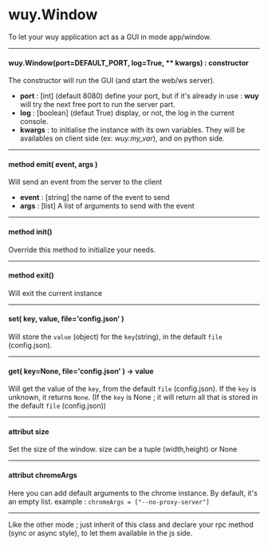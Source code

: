 # wuy.Window
To let your wuy application act as a GUI in mode app/window.

---
#### wuy.Window(port=DEFAULT_PORT, log=True, ** kwargs) : constructor
The constructor will run the GUI (and start the web/ws server).
  * **port** : [int] (default 8080) define your port, but if it's already in use : **wuy** will try the next free port to run the server part.
  * **log** : [boolean] (defaut True) display, or not, the log in the current console.
  * **kwargs** : to initialise the instance with its own variables. They will be availables on client side (ex: _wuy.my_var_), and on python side.

---
#### method emit( event, args )
Will send an event from the server to the client
  * **event** : [string] the name of the event to send
  * **args** : [list] A list of arguments to send with the event

---
#### method init()
Override this method to initialize your needs.

---
#### method exit()
Will exit the current instance

---
#### set( key, value, file='config.json' )
Will store the `value` (object) for the `key`(string), in the default `file` (config.json).

---
#### get( key=None, file='config.json' ) -> value
Will get the value of the `key`, from the default `file` (config.json). If the `key` is unknown, it returns `None`.
(If the `key` is None ; it will return all that is stored in the default `file` (config.json))

---
#### attribut size
Set the size of the window. size can be a tuple (width,height) or None

---
#### attribut chromeArgs
Here you can add default arguments to the chrome instance. By default, it's an empty list.
example : `chromeArgs = ["--no-proxy-server"]`

---
Like the other mode ; just inherit of this class and declare your rpc method (sync or async style), to let them available in the js side.



